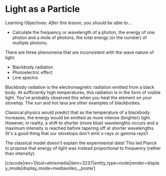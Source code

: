 # Light as a Particle

Learning Objectives: _After this lesson, you should be able to…_

* Calculate the frequency or wavelength of a photon, the energy of one photon and a mole of photons, the total energy (or the number) of multiple photons.

There are three phenomena that are inconsistent with the wave nature of light:
* Blackbody radiation
* Photoelectric effect
* Line spectra

Blackbody radiation is the electromagnetic radiation emitted from a black body.  At sufficiently high temperatures, this radiation is in the form of visible light.  You've probably observed this when you heat the element on your stovetop.  The sun and hot lava are other examples of blackbodies.

Classical physics would predict that as the temperature of a blackbody increases, the energy would be emitted as more intense (brighter) light.  However, in reality, a shift to shorter (more blue) wavelengths occurs and a maximum intensity is reached before tapering off at shorter wavelengths.  (It's a good thing that our stovetops don't emit x-rays or gamma rays!)  

The classical model doesn't explain the experimental data! This led Planck to propose that energy of light was instead proportional to frequency (rather than intensity).


[ciscode|rev=1|tool=elmsmedia|item=3237|entity_type=node|render=display_mode|display_mode=mediavideo__poster]